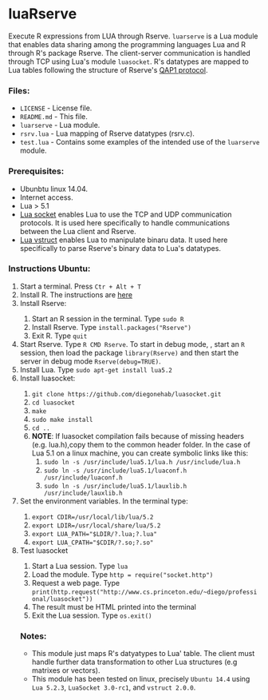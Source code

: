 # luaRserve

Execute R expressions from LUA through Rserve. <code>luarserve</code> is a Lua module that enables data sharing among the programming languages Lua and R through R's package Rserve. The client-server communication is handled through TCP using Lua's module <code>luasocket</code>. R's datatypes are mapped to Lua tables following the structure of Rserve's <a href="http://rforge.net/Rserve/dev.html">QAP1 protocol</a>.



<h3>Files:</h3>
<ul>
  <li><code>LICENSE</code> - License file.</li>
  <li><code>README.md</code> - This file.</li>
  <li><code>luarserve</code> - Lua module.</li>
  <li><code>rsrv.lua</code> - Lua mapping of Rserve datatypes (rsrv.c).</li>
  <li><code>test.lua</code> - Contains some examples of the intended use of the <code>luarserve</code> module.</li>
</ul>



<h3>Prerequisites:</h3>
<ul>
  <li>Ubunbtu linux 14.04. </li>
	<li>Internet access.</li>
  <li>Lua > 5.1</li>
  <li><a href = "http://w3.impa.br/~diego/software/luasocket/">Lua socket</a> enables Lua to use the TCP and UDP communication protocols. It is used here specifically to handle communications between the Lua client and Rserve.</li>
  <li><a href = "https://github.com/ToxicFrog/vstruct">Lua vstruct</a> enables Lua to manipulate binaru data. It used here specifically to parse Rserve's binary data to Lua's datatypes.</li>
</ul>



<h3>Instructions Ubuntu:</h3>
<ol>
  <li>Start a terminal. Press <code>Ctr + Alt + T</code></li>
	<li>Install R. The instructions are <a href = https://cran.r-project.org/bin/linux/ubuntu/README.html>here</a></li>
  <li>Install Rserve:</li>
  <ol>
    <li>Start an R session in the terminal. Type <code>sudo R</code></li>
    <li>Install Rserve. Type <code>install.packages("Rserve")</code></li>
    <li>Exit R. Type <code>quit</code></li>
  </ol>
  <li>Start Rserve. Type <code>R CMD Rserve</code>. To start in debug mode, , start an <code>R</code> session, then load the package <code>library(Rserve)</code> and then start the server in debug mode <code>Rserve(debug=TRUE)</code>.</li>
  <li>Install Lua. Type <code>sudo apt-get install lua5.2</code></li>
  <li>Install luasocket:</li>
  <ol>
    <li><code>git clone https://github.com/diegonehab/luasocket.git</code></li>
    <li><code>cd luasocket</code></li>
    <li><code>make</code></li>
    <li><code>sudo make install</code></li>
    <li><code>cd ..</code></li>
    <li><b>NOTE</b>: If luasocket compilation fails because of missing headers (e.g. lua.h),copy them to the common header folder. In the case of Lua 5.1 on a linux machine, you can create symbolic links like this:
      <ol>
      <li><code>sudo ln -s /usr/include/lua5.1/lua.h /usr/include/lua.h</code></li>
      <li><code>sudo ln -s /usr/include/lua5.1/luaconf.h /usr/include/luaconf.h</code></li>
      <li><code>sudo ln -s /usr/include/lua5.1/lauxlib.h /usr/include/lauxlib.h </code></li>
    </ol>
    </li>
  </ol>
  <li>Set the environment variables. In the terminal type:</li>
  <ol>
    <li><code>export CDIR=/usr/local/lib/lua/5.2</code></li>
    <li><code>export LDIR=/usr/local/share/lua/5.2</code></li>
    <li><code>export LUA_PATH="$LDIR/?.lua;?.lua"</code></li>
    <li><code>export LUA_CPATH="$CDIR/?.so;?.so"</code></li>
  </ol>
  <li>Test luasocket</li>
  <ol>
    <li>Start a Lua session. Type <code>lua</code></li>
    <li>Load the module. Type <code>http = require("socket.http")</code></li>
    <li>Request a web page. Type <code>print(http.request("http://www.cs.princeton.edu/~diego/professional/luasocket"))</code></li>
    <li>The result must be HTML printed into the terminal</li>
    <li>Exit the Lua session. Type <code>os.exit()</code></li>
  </ol>


  <h3>Notes:</h3>
  <ul>
    <li>This module just maps R's datyatypes to Lua' table. The client must handle further data transformation to other Lua structures (e.g matrixes or vectors).</li>
    <li>This module has been tested on linux, precisely <code>Ubuntu 14.4</code> using <code>Lua 5.2.3</code>, <code>LuaSocket 3.0-rc1</code>, and <code>vstruct 2.0.0</code>.</li>
  </ul>


</ol>
